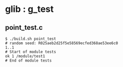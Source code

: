 # glib : g_test

## point_test.c

```
$ ./build.sh point_test
# random seed: R02Saeb2d25f5e58569ecfed368ae53ee6c0
1..1
# Start of module tests
ok 1 /module/test1
# End of module tests
```
